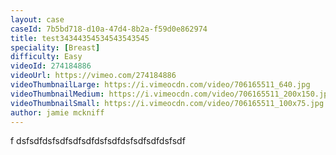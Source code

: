 ```yaml
---
layout: case
caseId: 7b5bd718-d10a-47d4-8b2a-f59d0e862974
title: test34344354534543543545
speciality: [Breast]
difficulty: Easy
videoId: 274184886
videoUrl: https://vimeo.com/274184886
videoThumbnailLarge: https://i.vimeocdn.com/video/706165511_640.jpg
videoThumbnailMedium: https://i.vimeocdn.com/video/706165511_200x150.jpg
videoThumbnailSmall: https://i.vimeocdn.com/video/706165511_100x75.jpg
author: jamie mckniff
---
```


f
dsfsdfdsfsdfsdfsdfdsfsdfdsfsdfsdfdsfsdf